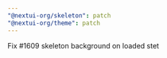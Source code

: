 ```yaml
---
"@nextui-org/skeleton": patch
"@nextui-org/theme": patch
---
```


Fix #1609 skeleton background on loaded stet
